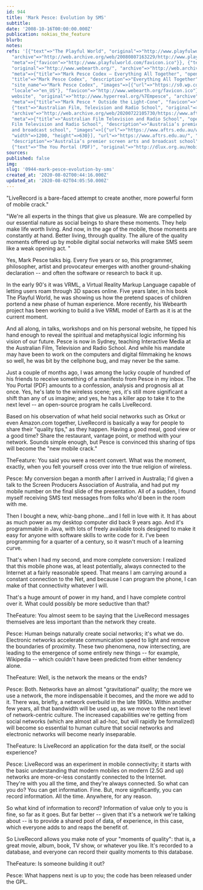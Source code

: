 ```yaml
---
id: 944
title: 'Mark Pesce: Evolution by SMS'
subtitle: 
date: '2008-10-16T00:00:00.000Z'
publication: nokias_the_feature
blurb: 
notes: 
refs: '[{"text"=>"The Playful World", "original"=>"http://www.playfulworld.com/playfulworld.html",
  "archive"=>"http://web.archive.org/web/20080807163229/http://www.playfulworld.com/playfulworld.html",
  "meta"=>{"favicon"=>"http://www.playfulworld.com/favicon.ico"}}, {"text"=>"Webearth",
  "original"=>"http://www.webearth.org/", "archive"=>"http://web.archive.org/web/20200114154627/http://www.webearth.org:80/",
  "meta"=>{"title"=>"Mark Pesce Codex – Everything All Together", "open_graph"=>{"type"=>"website",
  "title"=>"Mark Pesce Codex", "description"=>"Everything All Together", "url"=>"https://markpescecodex.com/",
  "site_name"=>"Mark Pesce Codex", "images"=>[{"url"=>"https://s0.wp.com/i/blank.jpg"}],
  "locale"=>"en_US"}, "favicon"=>"http://www.webearth.org/favicon.ico"}}, {"text"=>"personal
  website", "original"=>"http://www.hyperreal.org/%7Empesce", "archive"=>"http://web.archive.org/web/20191221224137/http://hyperreal.org:80/~mpesce/",
  "meta"=>{"title"=>"Mark Pesce * Outside the Light-Cone", "favicon"=>"http://www.hyperreal.org/favicon.ico"}},
  {"text"=>"Australian Film, Television and Radio School", "original"=>"http://www.aftrs.edu.au/",
  "archive"=>"http://web.archive.org/web/20200722105730/https://www.aftrs.edu.au/",
  "meta"=>{"title"=>"Australian Film Television and Radio School", "open_graph"=>{"title"=>"Australian
  Film Television and Radio School", "description"=>"Australia’s premier screen arts
  and broadcast school", "images"=>[{"url"=>"https://www.aftrs.edu.au/wp-content/uploads/2018/07/home_header_new-1200x630-c-default.jpg",
  "width"=>1200, "height"=>630}], "url"=>"https://www.aftrs.edu.au/", "type"=>"website"},
  "description"=>"Australia’s premier screen arts and broadcast school", "favicon"=>"https://www.aftrs.edu.au/wp-content/themes/aftrs/img/favicons/favicon-16x16.png"}},
  {"text"=>"The You Portal (PDF)", "original"=>"http://dlux.org.au/mobilejourneys/documentation/presentations/MJPesce.pdf"}]'
sources: 
published: false
img: 
slug: '0944-mark-pesce-evolution-by-sms'
created_at: '2020-08-02T00:44:16.000Z'
updated_at: '2020-08-02T04:05:50.000Z'
---
```

"LiveRecord is a bare-faced attempt to create another, more powerful form of mobile crack."

  
"We're all experts in the things that give us pleasure. We are compelled by our essential nature as social beings to share these moments. They help make life worth living. And now, in the age of the mobile, those moments are constantly at hand. Better living, through quality. The allure of the quality moments offered up by mobile digital social networks will make SMS seem like a weak opening act. "

Yes, Mark Pesce talks big. Every five years or so, this programmer, philosopher, artist and provocateur emerges with another ground-shaking declaration -- and often the software or research to back it up.

In the early 90's it was VRML, a Virtual Reality Markup Language capable of letting users roam through 3D spaces online. Five years later, in his book The Playful World, he was showing us how the pretend spaces of children portend a new phase of human experience. More recently, his Webearth project has been working to build a live VRML model of Earth as it is at the current moment.

And all along, in talks, workshops and on his personal website, he tipped his hand enough to reveal the spiritual and metaphysical logic informing his vision of our future. Pesce is now in Sydney, teaching Interactive Media at the Australian Film, Television and Radio School. And while his mandate may have been to work on the computers and digital filmmaking he knows so well, he was bit by the cellphone bug, and may never be the same.

Just a couple of months ago, I was among the lucky couple of hundred of his friends to receive something of a manifesto from Pesce in my inbox. The You Portal (PDF) amounts to a confession, analysis and prognosis all at once. Yes, he's late to the wireless scene; yes, it's still more significant a shift than any of us imagine; and yes, he has a killer app to take it to the next level -- an open-source program he calls LiveRecord.

Based on his observation of what held social networks such as Orkut or even Amazon.com together, LiveRecord is basically a way for people to share their "quality tips," as they happen. Having a good meal, good view or a good time? Share the restaurant, vantage point, or method with your network. Sounds simple enough, but Pesce is convinced this sharing of tips will become the "new mobile crack."

TheFeature: You said you were a recent convert. What was the moment, exactly, when you felt yourself cross over into the true religion of wireless.

Pesce: My conversion began a month after I arrived in Australia; I'd given a talk to the Screen Producers Association of Australia, and had put my mobile number on the final slide of the presentation. All of a sudden, I found myself receiving SMS text messages from folks who'd been in the room with me.

Then I bought a new, whiz-bang phone...and I fell in love with it. It has about as much power as my desktop computer did back 9 years ago. And it's programmable in Java, with lots of freely available tools designed to make it easy for anyone with software skills to write code for it. I've been programming for a quarter of a century, so it wasn't much of a learning curve.

That's when I had my second, and more complete conversion: I realized that this mobile phone was, at least potentially, always connected to the Internet at a fairly reasonable speed. That means I am carrying around a constant connection to the Net, and because I can program the phone, I can make of that connectivity whatever I will.

That's a huge amount of power in my hand, and I have complete control over it. What could possibly be more seductive than that?

TheFeature: You almost seem to be saying that the LiveRecord messages themselves are less important than the network they create.

Pesce: Human beings naturally create social networks; it's what we do. Electronic networks accelerate communication speed to light and remove the boundaries of proximity. These two phenomena, now intersecting, are leading to the emergence of some entirely new things -- for example, Wikipedia -- which couldn't have been predicted from either tendency alone.

TheFeature: Well, is the network the means or the ends?

Pesce: Both. Networks have an almost "gravitational" quality; the more we use a network, the more indispensable it becomes, and the more we add to it. There was, briefly, a network overbuild in the late 1990s. Within another few years, all that bandwidth will be used up, as we move to the next level of network-centric culture. The increased capabilities we're getting from social networks (which are almost all ad-hoc, but will rapidly be formalized) will become so essential to human culture that social networks and electronic networks will become nearly inseparable.

TheFeature: Is LiveRecord an application for the data itself, or the social experience?

Pesce: LiveRecord was an experiment in mobile connectivity; it starts with the basic understanding that modern mobiles on modern (2.5G and up) networks are more-or-less constantly connected to the Internet.  
They're with you all the time, and they're always connected. So what can you do? You can get information. Fine. But, more significantly, you can record information. All the time. Anywhere, for any reason.

So what kind of information to record? Information of value only to you is fine, so far as it goes. But far better -- given that it's a network we're talking about -- is to provide a shared pool of data, of experience, in this case, which everyone adds to and reaps the benefit of.

So LiveRecord allows you make note of your "moments of quality": that is, a great movie, album, book, TV show, or whatever you like. It's recorded to a database, and everyone can record their quality moments to this database.

TheFeature: Is someone building it out?

Pesce: What happens next is up to you; the code has been released under the GPL.
